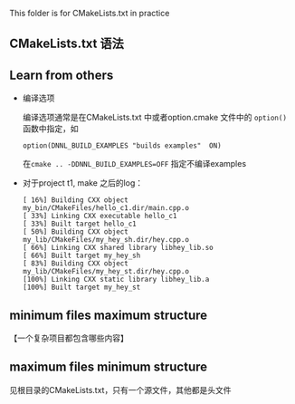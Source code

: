This folder is for CMakeLists.txt in practice

## CMakeLists.txt 语法


## Learn from others

- 编译选项

    编译选项通常是在CMakeLists.txt 中或者option.cmake 文件中的 `option()` 函数中指定，如

    `option(DNNL_BUILD_EXAMPLES "builds examples"  ON)` 

    在`cmake .. -DDNNL_BUILD_EXAMPLES=OFF` 指定不编译examples

- 对于project t1, make 之后的log：

    ```
    [ 16%] Building CXX object my_bin/CMakeFiles/hello_c1.dir/main.cpp.o
    [ 33%] Linking CXX executable hello_c1
    [ 33%] Built target hello_c1
    [ 50%] Building CXX object my_lib/CMakeFiles/my_hey_sh.dir/hey.cpp.o
    [ 66%] Linking CXX shared library libhey_lib.so
    [ 66%] Built target my_hey_sh
    [ 83%] Building CXX object my_lib/CMakeFiles/my_hey_st.dir/hey.cpp.o
    [100%] Linking CXX static library libhey_lib.a
    [100%] Built target my_hey_st
    ```


## minimum files maximum structure

【一个复杂项目都包含哪些内容】

## maximum files minimum structure

见根目录的CMakeLists.txt，只有一个源文件，其他都是头文件
